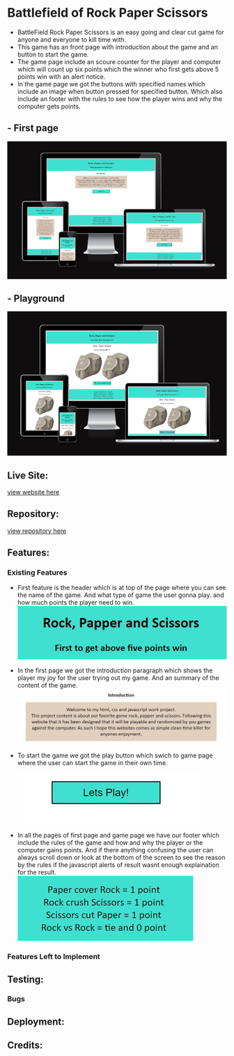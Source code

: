 # Battlefield of Rock Paper Scissors
- BattleField Rock Paper Scissors is an easy going and clear cut game for anyone and everyone to kill time with.
- This game has an front page with introduction about the game and an button to start the game. 
- The game page include an scoure counter for the player and computer which will count up six points which the winner who first gets above 5 points win with an alert notice.
- In the game page we got the buttons with specified names which include an image when button pressed for specified button. Which also include an footer with the rules to see how the player wins and why the computer gets points.
## - First page
![responsive image](https://raw.githubusercontent.com/Benjibenne/rock-paper-scissors/main/docs/responsive%20image%20of%20index.JPG)

## - Playground
![responsive image](https://raw.githubusercontent.com/Benjibenne/rock-paper-scissors/main/docs/responsive%20image%20of%20gamepage.JPG)

## Live Site:

[view website here](https://benjibenne.github.io/rock-paper-scissors/index.html?)

## Repository:
[view repository here](https://github.com/Benjibenne/rock-paper-scissors)

## Features:

### Existing Features 
- First feature is the header which is at top of the page where you can see the name of the game. And what type of game the user gonna play. and how much points the player need to win.
![title image](https://raw.githubusercontent.com/Benjibenne/rock-paper-scissors/main/docs/title%20for%20game.JPG)

- In the first page we got the introduction paragraph which shows the player my joy for the user trying out my game. And an summary of the content of the game. 
![paragraph text](https://raw.githubusercontent.com/Benjibenne/rock-paper-scissors/main/docs/introduction%20page%20of%20index.JPG)

- To start the game we got the play button which swich to game page where the user can start the game in their own time.

    ![play button](https://raw.githubusercontent.com/Benjibenne/rock-paper-scissors/main/docs/play%20button%20of%20index.JPG)

- In all the pages of first page and game page we have our footer which include the rules of the game and how and why the player or the computer gains points. And if there anything confusing the user can always scroll down or look at the bottom of the screen to see the reason by the rules if the javascript alerts of result wasnt enough explaination for the result.
![footer with rules](https://raw.githubusercontent.com/Benjibenne/rock-paper-scissors/main/docs/footer%20with%20rules%20of%20index.JPG) 

### Features Left to Implement 

## Testing: 

### Bugs 

## Deployment:

## Credits:


